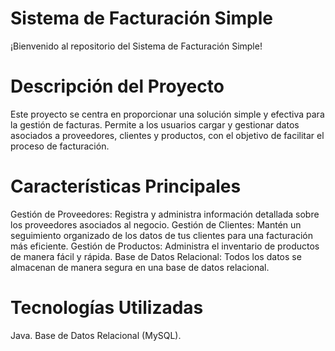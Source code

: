 # Sistema de Facturación Simple
¡Bienvenido al repositorio del Sistema de Facturación Simple!

# Descripción del Proyecto
Este proyecto se centra en proporcionar una solución simple y efectiva para la gestión de facturas. Permite a los usuarios cargar y gestionar datos asociados a proveedores, clientes y productos, con el objetivo de facilitar el proceso de facturación.

# Características Principales
Gestión de Proveedores: Registra y administra información detallada sobre los proveedores asociados al negocio.
Gestión de Clientes: Mantén un seguimiento organizado de los datos de tus clientes para una facturación más eficiente.
Gestión de Productos: Administra el inventario de productos de manera fácil y rápida.
Base de Datos Relacional: Todos los datos se almacenan de manera segura en una base de datos relacional.

# Tecnologías Utilizadas
Java.
Base de Datos Relacional (MySQL).

